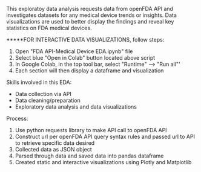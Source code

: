 This exploratoy data analysis requests data from openFDA API and investigates datasets for any medical device trends or insights. Data visualizations are used to better display the findings and reveal key statistics on FDA medical devices.

*****FOR INTERACTIVE DATA VISUALIZATIONS, follow steps:
1. Open "FDA API-Medical Device EDA.ipynb" file
2. Select blue "Open in Colab" button located above script
3. In Google Colab, in the top tool bar, select "Runtime" --> "Run all"'
4. Each section will then display a dataframe and visualization


Skills involved in this EDA:
- Data collection via API
- Data cleaning/preparation
- Exploratory data analysis and data visualizations

Process:
1. Use python requests library to make API call to openFDA API
2. Construct url per openFDA API query syntax rules and passed url to API to retrieve specific data desired
3. Collected data as JSON object
4. Parsed through data and saved data into pandas dataframe
5. Created static and interactive visualizations using Plotly and Matplotlib
